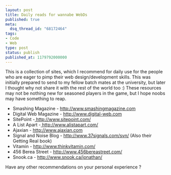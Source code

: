 ```yaml
---
layout: post
title: Daily reads for wannabe WebDs
published: true
meta:
  dsq_thread_id: "68172464"
tags:
- Code
- Web
type: post
status: publish
published_at: 1179792000000
---
```

This is a collection of sites, which I recommend for daily use for the people who are eager to pimp their web design/development skills. This was initially prepared to send to my fellow batch mates at the university, but later I thought why not share it with the rest of the world too :) These resources may not be nothing new for seasoned players in the game, but I hope noobs may have something to reap.
<ul>
	<li>Smashing Magazine - <a href="http://www.smashingmagazine.com">http://www.smashingmagazine.com</a></li>
	<li>Digital Web Magazine - <a href="http://www.digital-web.com">http://www.digital-web.com</a></li>
	<li>SitePoint -<a href="http://www.sitepoint.com/">  http://www.sitepoint.com/</a></li>
	<li>A List Apart -<a href="http://www.alistapart.com/"> http://www.alistapart.com/</a></li>
	<li>Ajaxian - <a href="http://www.ajaxian.com">http://www.ajaxian.com</a></li>
	<li>Signal and Noise Blog - <a href="http://www.37signals.com/svn/">http://www.37signals.com/svn/</a> (Also their Getting Real book)</li>
	<li>Vitamin - <a href="http://www.thinkvitamin.com/">http://www.thinkvitamin.com/</a></li>
	<li>456 Berea Street - <a href="http://www.456bereastreet.com/">http://www.456bereastreet.com/</a></li>
	<li>Snook.ca - <a href="http://www.snook.ca/jonathan/">http://www.snook.ca/jonathan/</a></li>
</ul>
Have any other recommendations on your personal experience ?
